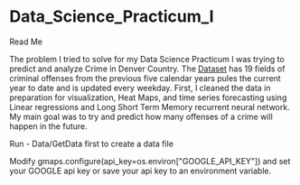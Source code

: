 # Data_Science_Practicum_I
Read Me


The problem I tried to solve for my Data Science Practicum I was trying to predict and analyze Crime in Denver Country.  The [Dataset](https://www.denvergov.org/opendata/dataset/city-and-county-of-denver-crime) has 19 fields of criminal offenses from the previous five calendar years pules the current year to date and is updated every weekday. First, I cleaned the data in preparation for visualization, Heat Maps, and time series forecasting using Linear regressions and Long Short Term Memory recurrent neural network. My main goal was to try and predict how many offenses of a crime will happen in the future.


Run - Data/GetData first to create a data file

Modify gmaps.configure(api_key=os.environ["GOOGLE_API_KEY"]) and set your GOOGLE api key or save your api key to an environment variable.
